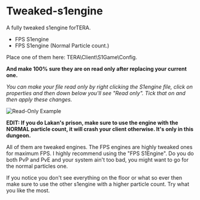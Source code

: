 # Tweaked-s1engine
A fully tweaked s1engine forTERA.

- FPS S1engine
- FPS S1engine (Normal Particle count.)

Place one of them here: TERA\Client\S1Game\Config.

__And make 100% sure they are on read only after replacing your current one.__

_You can make your file read only by right clicking the S1engine file, click on properties and then down below you'll see "Read only".
Tick that on and then apply these changes._

![Read-Only Example](https://i.imgur.com/d9kfprc.png)

__EDIT: If you do Lakan's prison, make sure to use the engine with the NORMAL particle count, it will crash your client otherwise. It's only in this dungeon.__

All of them are tweaked engines. The FPS engines are highly tweaked ones for maximum FPS. I highly recommend using the "FPS S1Engine". Do you do both PvP and PvE and your system ain't too bad, you might want to go for the normal particles one.

If you notice you don't see everything on the floor or what so ever then make sure to use the other s1engine with a higher particle count. Try what you like the most.
